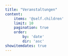 ```yaml
---
title: "Veranstaltungen"
content:
    items: '@self.children'
    limit: 10
    pagination: true
    order:
        by: 'date'
        dir: 'asc'
showitemdates: true
---
```

